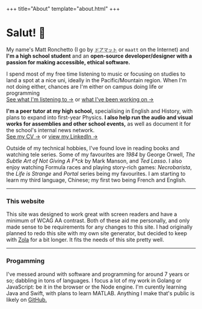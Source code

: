 +++
title="About"
template="about.html"
+++

# Salut! &#x1F44B;

My name's Matt Ronchetto (I go by <abbr title="doamatto">`ドアマット`</abbr> or `maatt` on the Internet) and **I'm a high school student** and an **open-source developer/designer with a passion for making accessible, ethical software.**

I spend most of my free time listening to music or focusing on studies to land a spot at a nice uni, ideally in the Pacific/Mountain region. When I'm not doing either, chances are I'm either on campus doing life or programming <br/>
[See what I'm listening to &rarr;](https://www.last.fm/user/doamatto) or [what I've been working on &rarr;](@/work.md) 

**I'm a peer tutor at my high school,** specialising in English and History, with plans to expand into first-year Physics. **I also help run the audio and visual works for assemblies and other school events,** as well as document it for the school's internal news network.<br/>
[See my CV &rarr;](@/cv.md) or [view my LinkedIn &rarr;](https://www.linkedin.com/in/matthewronchetto/)

Outside of my technical hobbies, I've found love in reading books and watching tele series. Some of my favourites are *1984* by George Orwell, *The Subtle Art of Not Giving A F\*ck* by Mark Manson, and *Ted Lasso*. I also enjoy watching Formula races and playing story-rich games: *Necrobarista*, the *Life is Strange* and *Portal* series being my favourites. I am starting to learn my third language, Chinese; my first two being French and English.

---

### This website
This site was designed to work great with screen readers and have a minimum of WCAG AA contrast. Both of these aid me personally, and only made sense to be requirements for any changes to this site. I had originally planned to redo this site with my own site generator, but decided to keep with [Zola](https://getzola.org/) for a bit longer. It fits the needs of this site pretty well.

---

### Progamming
I've messed around with software and programming for around 7 years or so; dabbling in tons of languages. I focus a lot of my work in Golang or JavaScript: be it in the browser or the Node engine. I'm curently learning Java and Swift, with plans to learn MATLAB. Anything I make that's public is likely on [GitHub.](https://github.com/doamatto)
